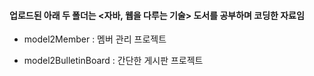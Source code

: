 #### 업로드된 아래 두 폴더는 <자바, 웹을 다루는 기술> 도서를 공부하며 코딩한 자료임
* model2Member : 멤버 관리 프로젝트

* model2BulletinBoard : 간단한 게시판 프로젝트 
